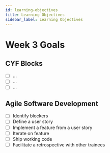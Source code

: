 ```yaml
---
id: learning-objectives
title: Learning Objectives
sidebar_label: Learning Objectives
---
```


# Week 3 Goals

## CYF Blocks

- [ ] ...
- [ ] ...
- [ ] ...

## Agile Software Development

- [ ] Identify blockers
- [ ] Define a user story
- [ ] Implement a feature from a user story
- [ ] Iterate on feature
- [ ] Ship working code
- [ ] Facilitate a retrospective with other trainees
